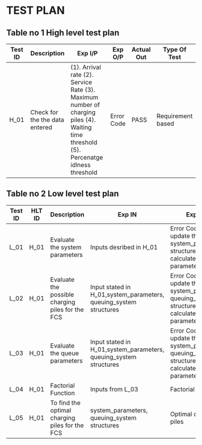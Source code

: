 # TEST PLAN

## Table no 1 High level test plan

| **Test ID** | **Description**                                              | **Exp I/P** | **Exp O/P** | **Actual Out** |**Type Of Test**  |    
|-------------|--------------------------------------------------------------|------------|-------------|----------------|------------------|
|  H_01   |Check for the the data entered|(1). Arrival rate (2). Service Rate (3). Maximum number of charging piles (4). Waiting time threshold (5). Percenatge idlness threshold| Error Code  |PASS|Requirement based |

## Table no 2 Low level test plan

| **Test ID** | **HLT ID** | **Description**                                              | **Exp IN** | **Exp OUT** | **Actual Out** |**Type Of Test**  |    
|-------------|-----|--------------------------------------------------------------|------------|-------------|----------------|------------------|
|  L_01       |H_01    |Evaluate the system parameters |Inputs desribed in H_01| Error Code and update the system_parameters structure from the calculated parameters| SUCCESS |Requirement based |
|  L_02    |H_01    |Evaluate the possible charging piles for the FCS|Input stated in H_01,system_parameters, queuing_system structures |Error Code and update the system_parameters, queuing_system structures from the calculated parameters|SUCCESS|Requirement based|
|  L_03       |H_01   |Evaluate the queue parameters  | Input stated in H_01,system_parameters, queuing_system structures|Error Code and update the system_parameters, queuing_system structures from the calculated parameters|SUCCESS|Requirement based|
|  L_04       |H_01   |Factorial Function|Inputs from L_03|Factorial of input|SUCCESS |Requirement based|
|  L_05       |H_01   |To find the optimal charging piles for the FCS|system_parameters, queuing_system structures|Optimal charging piles|SUCCESS |Requirement based|
